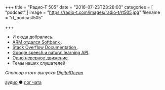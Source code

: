 +++
title = "Радио-Т 505"
date = "2016-07-23T23:28:00"
categories = [ "podcast",]
image = "https://radio-t.com/images/radio-t/rt505.jpg"
filename = "rt_podcast505"

+++

- И сюда добрались.
- [ARM отдался Softbank ](http://www.bbc.com/news/business-36827769).
- [Stack Overflow Documentation ](http://blog.stackoverflow.com/2016/07/introducing-stack-overflow-documentation-beta/?cb=1).
- [Google speech и natural learning API](http://fortune.com/2016/07/20/new-google-ai-tools/).
- [Одно неверное движение](https://techcrunch.com/2016/07/20/man-behind-webs-biggest-illegal-film-site-arrested-following-legal-itunes-purchase/).
- Темы наших слушателей

_Спонсор этого выпуска [DigitalOcean](https://www.digitalocean.com)_

[аудио](http://cdn.radio-t.com/rt_podcast505.mp3) ● [лог чата](http://chat.radio-t.com/logs/radio-t-505.html)
<audio src="http://cdn.radio-t.com/rt_podcast505.mp3" preload="none"></audio>